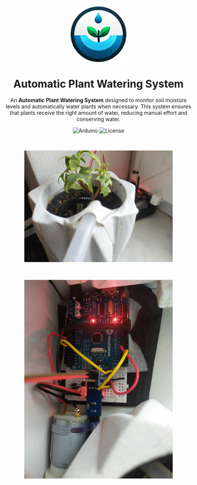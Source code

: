 <p align="center">
  <img src="logo.png" alt="Logo" width="150">
</p>

<h1 align="center">Automatic Plant Watering System</h1>

<div align="center" style="max-width: 600px; margin: 0 auto;">
  <p>
    An <strong>Automatic Plant Watering System</strong> designed to monitor soil moisture levels and automatically water plants when necessary.  
    This system ensures that plants receive the right amount of water, reducing manual effort and conserving water.
  </p>
</div>

<p align="center">
  <img src="https://img.shields.io/badge/Arduino-Compatible-blue?logo=arduino&logoColor=white" alt="Arduino">
  <img src="https://img.shields.io/badge/License-MIT-blue" alt="License">
</p>

<br>

<p align="center">
  <img src="./prototype1/image1.jpg" alt="Prototype Image 1" width="400">
</p>

<br>

<p align="center">
  <img src="./prototype1/image2.jpg" alt="Prototype Image 2" width="400">
</p>
